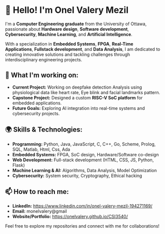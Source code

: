 # 👋 Hello! I'm Onel Valery Mezil

I'm a **Computer Engineering graduate** from the University of Ottawa, passionate about **Hardware design**, **Software development**, **Cybersecurity**, **Machine Learning**, and **Artificial Intelligence**.

With a specialization in **Embedded Systems**, **FPGA**, **Real-Time Applications**, **Fullstack development**, and **Data Analysis**, I am dedicated to creating innovative solutions and tackling challenges through interdisciplinary engineering projects. 

## 🚀 **What I'm working on:**
- **Current Project:** Working on deepfake detection Analysis using physiological data like heart rate, Eye blink and facial landmarks pattern.
- **Capstone Project:** Designed a custom **RISC-V SoC platform** for embedded applications.
- **Future Goals:** Exploring AI integration into real-time systems and cybersecurity projects.

## 🌍 **Skills & Technologies:**
- **Programming:** Python, Java, JavaScript, C, C++, Go, Scheme, Prolog, SQL, Matlab, Html, Css, Ada
- **Embedded Systems:** FPGA, SoC design, Hardware/Software co-design
- **Web Development:** Full-stack development (HTML, CSS, JS, Python, Flask)
- **Machine Learning & AI:** Algorithms, Data Analysis, Model Optimization
- **Cybersecurity:** System security, Cryptography, Ethical hacking

## 📫 **How to reach me:**
- **LinkedIn:** https://www.linkedin.com/in/onel-valery-mezil-194271169/
- **Email:** monelvalery@gmail
- **Website/Portfolio:** https://onelvalery.github.io/CSI3540/

Feel free to explore my repositories and connect with me for collaborations!
